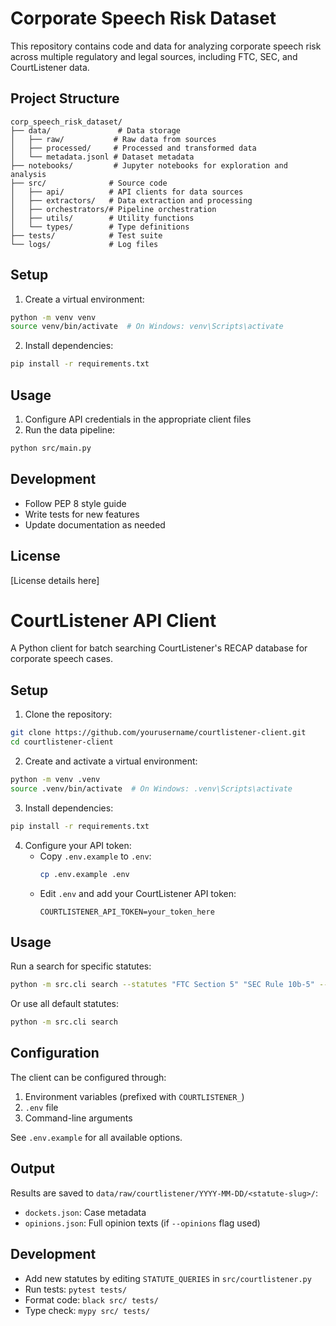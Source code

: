 # Corporate Speech Risk Dataset

This repository contains code and data for analyzing corporate speech risk across multiple regulatory and legal sources, including FTC, SEC, and CourtListener data.

## Project Structure

```
corp_speech_risk_dataset/
├── data/               # Data storage
│   ├── raw/           # Raw data from sources
│   ├── processed/     # Processed and transformed data
│   └── metadata.jsonl # Dataset metadata
├── notebooks/         # Jupyter notebooks for exploration and analysis
├── src/              # Source code
│   ├── api/          # API clients for data sources
│   ├── extractors/   # Data extraction and processing
│   ├── orchestrators/# Pipeline orchestration
│   ├── utils/        # Utility functions
│   └── types/        # Type definitions
├── tests/            # Test suite
└── logs/             # Log files
```

## Setup

1. Create a virtual environment:
```bash
python -m venv venv
source venv/bin/activate  # On Windows: venv\Scripts\activate
```

2. Install dependencies:
```bash
pip install -r requirements.txt
```

## Usage

1. Configure API credentials in the appropriate client files
2. Run the data pipeline:
```bash
python src/main.py
```

## Development

- Follow PEP 8 style guide
- Write tests for new features
- Update documentation as needed

## License

[License details here]

# CourtListener API Client

A Python client for batch searching CourtListener's RECAP database for corporate speech cases.

## Setup

1. Clone the repository:
```bash
git clone https://github.com/yourusername/courtlistener-client.git
cd courtlistener-client
```

2. Create and activate a virtual environment:
```bash
python -m venv .venv
source .venv/bin/activate  # On Windows: .venv\Scripts\activate
```

3. Install dependencies:
```bash
pip install -r requirements.txt
```

4. Configure your API token:
   - Copy `.env.example` to `.env`:
     ```bash
     cp .env.example .env
     ```
   - Edit `.env` and add your CourtListener API token:
     ```
     COURTLISTENER_API_TOKEN=your_token_here
     ```

## Usage

Run a search for specific statutes:
```bash
python -m src.cli search --statutes "FTC Section 5" "SEC Rule 10b-5" --pages 4 --page-size 50
```

Or use all default statutes:
```bash
python -m src.cli search
```

## Configuration

The client can be configured through:
1. Environment variables (prefixed with `COURTLISTENER_`)
2. `.env` file
3. Command-line arguments

See `.env.example` for all available options.

## Output

Results are saved to `data/raw/courtlistener/YYYY-MM-DD/<statute-slug>/`:
- `dockets.json`: Case metadata
- `opinions.json`: Full opinion texts (if `--opinions` flag used)

## Development

- Add new statutes by editing `STATUTE_QUERIES` in `src/courtlistener.py`
- Run tests: `pytest tests/`
- Format code: `black src/ tests/`
- Type check: `mypy src/ tests/`
